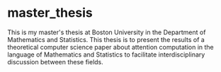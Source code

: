 # master_thesis
This is my master's thesis at Boston University in the Department of Mathematics and Statistics. This thesis is to present the results of a theoretical computer science paper about attention computation in the language of Mathematics and Statistics to facilitate interdisciplinary discussion between these fields.

